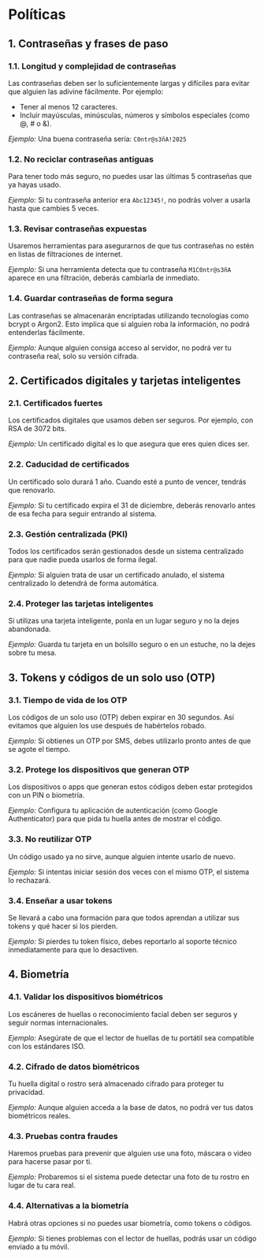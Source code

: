 # Políticas

## 1. Contraseñas y frases de paso

### 1.1. Longitud y complejidad de contraseñas

Las contraseñas deben ser lo suficientemente largas y difíciles para evitar que alguien las adivine fácilmente. Por ejemplo:

- Tener al menos 12 caracteres.
- Incluir mayúsculas, minúsculas, números y símbolos especiales (como @, # o &).

*Ejemplo:* Una buena contraseña sería: `C0ntr@s3ñA!2025`

### 1.2. No reciclar contraseñas antiguas

Para tener todo más seguro, no puedes usar las últimas 5 contraseñas que ya hayas usado.

*Ejemplo:* Si tu contraseña anterior era `Abc12345!`, no podrás volver a usarla hasta que cambies 5 veces.

### 1.3. Revisar contraseñas expuestas

Usaremos herramientas para asegurarnos de que tus contraseñas no estén en listas de filtraciones de internet.

*Ejemplo:* Si una herramienta detecta que tu contraseña `M1C0ntr@s3ñA` aparece en una filtración, deberás cambiarla de inmediato.

### 1.4. Guardar contraseñas de forma segura

Las contraseñas se almacenarán encriptadas utilizando tecnologías como bcrypt o Argon2. Esto implica que si alguien roba la información, no podrá entenderlas fácilmente.

*Ejemplo:* Aunque alguien consiga acceso al servidor, no podrá ver tu contraseña real, solo su versión cifrada.

## 2. Certificados digitales y tarjetas inteligentes

### 2.1. Certificados fuertes

Los certificados digitales que usamos deben ser seguros. Por ejemplo, con RSA de 3072 bits.

*Ejemplo:* Un certificado digital es lo que asegura que eres quien dices ser.

### 2.2. Caducidad de certificados

Un certificado solo durará 1 año. Cuando esté a punto de vencer, tendrás que renovarlo.

*Ejemplo:* Si tu certificado expira el 31 de diciembre, deberás renovarlo antes de esa fecha para seguir entrando al sistema.

### 2.3. Gestión centralizada (PKI)

Todos los certificados serán gestionados desde un sistema centralizado para que nadie pueda usarlos de forma ilegal.

*Ejemplo:* Si alguien trata de usar un certificado anulado, el sistema centralizado lo detendrá de forma automática.

### 2.4. Proteger las tarjetas inteligentes

Si utilizas una tarjeta inteligente, ponla en un lugar seguro y no la dejes abandonada.

*Ejemplo:* Guarda tu tarjeta en un bolsillo seguro o en un estuche, no la dejes sobre tu mesa.

## 3. Tokens y códigos de un solo uso (OTP)

### 3.1. Tiempo de vida de los OTP

Los códigos de un solo uso (OTP) deben expirar en 30 segundos. Así evitamos que alguien los use después de habértelos robado.

*Ejemplo:* Si obtienes un OTP por SMS, debes utilizarlo pronto antes de que se agote el tiempo.

### 3.2. Protege los dispositivos que generan OTP

Los dispositivos o apps que generan estos códigos deben estar protegidos con un PIN o biometría.

*Ejemplo:* Configura tu aplicación de autenticación (como Google Authenticator) para que pida tu huella antes de mostrar el código.

### 3.3. No reutilizar OTP

Un código usado ya no sirve, aunque alguien intente usarlo de nuevo.

*Ejemplo:* Si intentas iniciar sesión dos veces con el mismo OTP, el sistema lo rechazará.

### 3.4. Enseñar a usar tokens

Se llevará a cabo una formación para que todos aprendan a utilizar sus tokens y qué hacer si los pierden.

*Ejemplo:* Si pierdes tu token físico, debes reportarlo al soporte técnico inmediatamente para que lo desactiven.

## 4. Biometría

### 4.1. Validar los dispositivos biométricos

Los escáneres de huellas o reconocimiento facial deben ser seguros y seguir normas internacionales.

*Ejemplo:* Asegúrate de que el lector de huellas de tu portátil sea compatible con los estándares ISO.

### 4.2. Cifrado de datos biométricos

Tu huella digital o rostro será almacenado cifrado para proteger tu privacidad.

*Ejemplo:* Aunque alguien acceda a la base de datos, no podrá ver tus datos biométricos reales.

### 4.3. Pruebas contra fraudes

Haremos pruebas para prevenir que alguien use una foto, máscara o video para hacerse pasar por ti.

*Ejemplo:* Probaremos si el sistema puede detectar una foto de tu rostro en lugar de tu cara real.

### 4.4. Alternativas a la biometría

Habrá otras opciones si no puedes usar biometría, como tokens o códigos.

*Ejemplo:* Si tienes problemas con el lector de huellas, podrás usar un código enviado a tu móvil.


